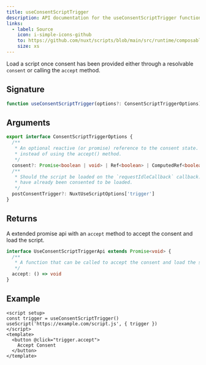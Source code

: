 ```yaml
---
title: useConsentScriptTrigger
description: API documentation for the useConsentScriptTrigger function.
links:
  - label: Source
    icon: i-simple-icons-github
    to: https://github.com/nuxt/scripts/blob/main/src/runtime/composables/useConsentScriptTrigger.ts
    size: xs
---
```


Load a script once consent has been provided either through a resolvable `consent` or calling the `accept` method.

## Signature

```ts
function useConsentScriptTrigger(options?: ConsentScriptTriggerOptions): UseConsentScriptTriggerApi {}
```

## Arguments

```ts
export interface ConsentScriptTriggerOptions {
  /**
   * An optional reactive (or promise) reference to the consent state. You can use this to accept the consent for scripts
   * instead of using the accept() method.
   */
  consent?: Promise<boolean | void> | Ref<boolean> | ComputedRef<boolean> | boolean
  /**
   * Should the script be loaded on the `requestIdleCallback` callback. This is useful for non-essential scripts that
   * have already been consented to be loaded.
   */
  postConsentTrigger?: NuxtUseScriptOptions['trigger']
}
```

## Returns

A extended promise api with an `accept` method to accept the consent and load the script.

```ts
interface UseConsentScriptTriggerApi extends Promise<void> {
  /**
   * A function that can be called to accept the consent and load the script.
   */
  accept: () => void
}
```

## Example

```vue [app.vue]
<script setup> 
const trigger = useConsentScriptTrigger()
useScript('https://example.com/script.js', { trigger })
</script>
<template>
  <button @click="trigger.accept">
    Accept Consent
  </button>
</template>
```

